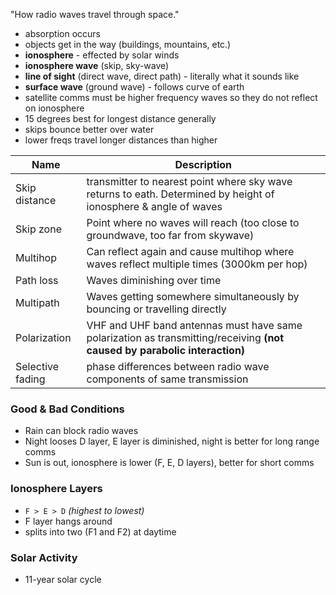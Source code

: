 "How radio waves travel through space."
- absorption occurs
- objects get in the way (buildings, mountains, etc.)
- **ionosphere** - effected by solar winds
- **ionosphere wave** (skip, sky-wave)
- **line of sight** (direct wave, direct path) - literally what it sounds like
- **surface wave** (ground wave) - follows curve of earth
- satellite comms must be higher frequency waves so they do not reflect on ionosphere
- 15 degrees best for longest distance generally
- skips bounce better over water
- lower freqs travel longer distances than higher

| Name             | Description                                                                                                               |
| ---------------- | ------------------------------------------------------------------------------------------------------------------------- |
| Skip distance    | transmitter to nearest point where sky wave returns to eath. Determined by height of ionosphere & angle of waves          |
| Skip zone        | Point where no waves will reach (too close to groundwave, too far from skywave)                                           |
| Multihop         | Can reflect again and cause multihop where waves reflect multiple times (3000km per hop)                                  |
| Path loss        | Waves diminishing over time                                                                                               |
| Multipath        | Waves getting somewhere simultaneously by bouncing or travelling directly                                                 |
| Polarization     | VHF and UHF band antennas must have same polarization as transmitting/receiving **(not caused by parabolic interaction)** |
| Selective fading | phase differences between radio wave components of same transmission                                                      |

### Good & Bad Conditions
- Rain can block radio waves
- Night looses D layer, E layer is diminished, night is better for long range comms
- Sun is out, ionosphere is lower (F, E, D layers), better for short comms
### Ionosphere Layers
- `F > E > D` *(highest to lowest)*
- F layer hangs around
- splits into two (F1 and F2) at daytime
### Solar Activity
- 11-year solar cycle